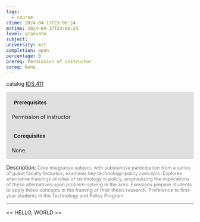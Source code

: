 ```yaml
---
tags:
  - course
ctime: 2024-04-17T23:06:24
mstime: 2024-04-17T23:06:24
level: graduate
subject: 
university: mit
completion: open
percentage: 0
prereq: Permission of instructor
coreq: None.
---
```


catalog [IDS.411](http://student.mit.edu/catalog/mIDSa.html#IDS.411)

<span style="display: block; padding: 15px; background-color: rgb(100, 100, 100, 0.2);"><font id="m_prereq4049_0" style="display: block; font-family: Arial, sans-serif; font-weight: bold; padding: 5px">Prerequisites</font><br><span id="prereq4049_0">Permission of instructor</span></span>
<span style="display: block; padding: 15px; background-color: rgb(100, 100, 100, 0.2);"><font id="m_coreq4049_0" style="display: block; font-family: Arial, sans-serif; font-weight: bold; padding: 5px">Corequisites</font><br><span id="coreq4049_0">None.</span></span>

<font style="">Description:</font>
<font style="color: grey; font-size: 0.8rem;">Core integrative subject, with substantive participation from a series of guest faculty lecturers, examines key technology-policy concepts. Explores alternative framings of roles of technology in policy, emphasizing the implications of these alternatives upon problem-solving in the area. Exercises prepare students to apply these concepts in the framing of their thesis research. Preference to first-year students in the Technology and Policy Program.</font>



---

<< HELLO, WORLD >>
